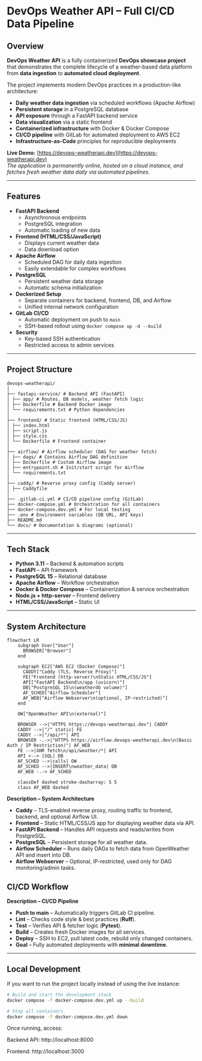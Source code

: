# DevOps Weather API – Full CI/CD Data Pipeline

## Overview

**DevOps Weather API** is a fully containerized **DevOps showcase project** that demonstrates the complete lifecycle of a weather-based data platform from **data ingestion** to **automated cloud deployment**.

The project implements modern DevOps practices in a production-like architecture:

- **Daily weather data ingestion** via scheduled workflows (Apache Airflow)
- **Persistent storage** in a PostgreSQL database
- **API exposure** through a FastAPI backend service
- **Data visualization** via a static frontend
- **Containerized infrastructure** with Docker & Docker Compose
- **CI/CD pipeline** with GitLab for automated deployment to AWS EC2
- **Infrastructure-as-Code** principles for reproducible deployments

**Live Demo:** [https://devops-weatherapi.dev](https://devops-weatherapi.dev)  
*The application is permanently online, hosted on a cloud instance, and fetches fresh weather data daily via automated pipelines.*

---

## Features

- **FastAPI Backend**
  - Asynchronous endpoints
  - PostgreSQL integration
  - Automatic loading of new data
- **Frontend (HTML/CSS/JavaScript)**
  - Displays current weather data
  - Data download option
- **Apache Airflow**
  - Scheduled DAG for daily data ingestion
  - Easily extendable for complex workflows
- **PostgreSQL**
  - Persistent weather data storage
  - Automatic schema initialization
- **Dockerized Setup**
  - Separate containers for backend, frontend, DB, and Airflow
  - Unified internal network configuration
- **GitLab CI/CD**
  - Automatic deployment on push to `main`
  - SSH-based rollout using `docker compose up -d --build`
- **Security**
  - Key-based SSH authentication
  - Restricted access to admin services

---

## Project Structure

```
devops-weatherapi/
│
├── fastapi-service/ # Backend API (FastAPI)
│ ├── app/ # Routes, DB models, weather fetch logic
│ ├── Dockerfile # Backend Docker image
│ └── requirements.txt # Python dependencies
│
├── frontend/ # Static frontend (HTML/CSS/JS)
│ ├── index.html
│ ├── script.js
│ ├── style.css
│ └── Dockerfile # Frontend container
│
├── airflow/ # Airflow scheduler (DAG for weather fetch)
│ ├── dags/ # Contains Airflow DAG definition
│ ├── Dockerfile # Custom Airflow image
│ ├── entrypoint.sh # Init/start script for Airflow
│ └── requirements.txt
│
├── caddy/ # Reverse proxy config (Caddy server)
│ ├── Caddyfile
│ 
├── .gitlab-ci.yml # CI/CD pipeline config (GitLab)
├── docker-compose.yml # Orchestration for all containers
├── docker-compose.dev.yml # For local testing
├── .env # Environment variables (DB URL, API keys)
├── README.md
└── docs/ # Documentation & diagrams (optional)
```

---

## Tech Stack

- **Python 3.11** – Backend & automation scripts  
- **FastAPI** – API framework  
- **PostgreSQL 15** – Relational database  
- **Apache Airflow** – Workflow orchestration  
- **Docker & Docker Compose** – Containerization & service orchestration  
- **Node.js + http-server** – Frontend delivery  
- **HTML/CSS/JavaScript** – Static UI  

---

## System Architecture

```mermaid
flowchart LR
    subgraph User["User"]
      BROWSER["Browser"]
    end

    subgraph EC2["AWS EC2 (Docker Compose)"]
      CADDY["Caddy (TLS, Reverse Proxy)"]
      FE["Frontend (http-server)\nStatic HTML/CSS/JS"]
      API["FastAPI Backend\n/app (uvicorn)"]
      DB["PostgreSQL 15\n(weatherdb volume)"]
      AF_SCHED["Airflow Scheduler"]
      AF_WEB["Airflow Webserver\n(optional, IP-restricted)"]
    end

    OW["OpenWeather API\n(external)"]

    BROWSER -->|"HTTPS https://devops-weatherapi.dev"| CADDY
    CADDY -->|"/" static| FE
    CADDY -->|"/api/*"| API
    BROWSER -.->|"HTTPS https://airflow.devops-weatherapi.dev\n(Basic Auth / IP Restriction)"| AF_WEB
    FE -->|XHR fetch\n/api/weather/*| API
    API <--> |SQL| DB
    AF_SCHED -->|calls| OW
    AF_SCHED -->|INSERT\nweather_data| DB
    AF_WEB -.-> AF_SCHED

    classDef dashed stroke-dasharray: 5 5
    class AF_WEB dashed

```
**Description – System Architecture**
- **Caddy** – TLS-enabled reverse proxy, routing traffic to frontend, backend, and optional Airflow UI.  
- **Frontend** – Static HTML/CSS/JS app for displaying weather data via API.  
- **FastAPI Backend** – Handles API requests and reads/writes from PostgreSQL.  
- **PostgreSQL** – Persistent storage for all weather data.  
- **Airflow Scheduler** – Runs daily DAGs to fetch data from OpenWeather API and insert into DB.  
- **Airflow Webserver** – Optional, IP-restricted, used only for DAG monitoring/admin tasks.

## CI/CD Workflow

**Description – CI/CD Pipeline**
- **Push to main** – Automatically triggers GitLab CI pipeline.  
- **Lint** – Checks code style & best practices (**Ruff**).  
- **Test** – Verifies API & fetcher logic (**Pytest**).  
- **Build** – Creates fresh Docker images for all services.  
- **Deploy** – SSH to EC2, pull latest code, rebuild only changed containers.  
- **Goal** – Fully automated deployments with **minimal downtime**.

---

## Local Development

If you want to run the project locally instead of using the live instance:

```bash
# Build and start the development stack
docker compose -f docker-compose.dev.yml up --build

# Stop all containers
docker compose -f docker-compose.dev.yml down
```
Once running, access:

Backend API: http://localhost:8000

Frontend: http://localhost:3000
